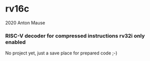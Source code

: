 
# rv16c

2020 Anton Mause

### RISC-V decoder for compressed instructions rv32i only enabled

No project yet, just a save place for prepared code ;-)
